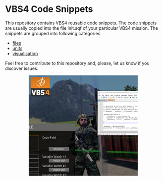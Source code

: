 # VBS4 Code Snippets

This repository contains VBS4 reusable code snippets. 
The code snippets are usually copied into the file init.sqf of your particular VBS4 mission. 
The snippets are grouped into following categories
- [files](files.md)
- [units](units.md)
- [visualisation](visualisation.md)

Feel free to contribute to this repository and, please, let us know if you discover issues.

<p align="center"><img alt="smoothing" src="https://github.com/armasuissewt/VBS4CodeSnippets/blob/main/rsc/vbs-github.png" width="70%"></p>
